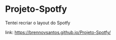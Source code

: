 # Projeto-Spotfy
 Tentei recriar o layout do Spotfy
 
 link: https://brennovsantos.github.io/Projeto-Spotfy/
